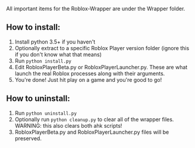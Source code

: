 All important items for the Roblox-Wrapper are under the Wrapper folder.

## How to install:
  1. Install python 3.5+ if you haven't
  2. Optionally extract to a specific Roblox Player version folder (ignore this if you don't know what that means)
  3. Run `python install.py`
  4. Edit RobloxPlayerBeta.py or RobloxPlayerLauncher.py. These are what launch the real Roblox processes along with their arguments.
  5. You're done! Just hit play on a game and you're good to go!
## How to uninstall:
  1. Run `python uninstall.py`
  2. Optionally run `python cleanup.py` to clear all of the wrapper files. WARNING: this also clears both ahk scripts!
  3. RobloxPlayerBeta.py and RobloxPlayerLauncher.py files will be preserved.
